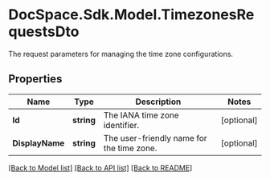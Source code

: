 # DocSpace.Sdk.Model.TimezonesRequestsDto
The request parameters for managing the time zone configurations.

## Properties

Name | Type | Description | Notes
------------ | ------------- | ------------- | -------------
**Id** | **string** | The IANA time zone identifier. | [optional] 
**DisplayName** | **string** | The user-friendly name for the time zone. | [optional] 

[[Back to Model list]](../README.md#documentation-for-models) [[Back to API list]](../README.md#documentation-for-api-endpoints) [[Back to README]](../README.md)

